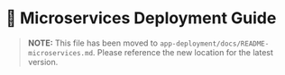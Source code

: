 # 🚀 Microservices Deployment Guide

> **NOTE:** This file has been moved to `app-deployment/docs/README-microservices.md`. Please reference the new location for the latest version.
